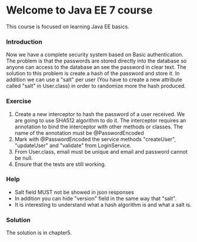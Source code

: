 # Welcome to Java EE 7 course

This course is focused on learning Java EE basics.

### Introduction

Now we have a complete security system based on Basic authentication. The problem is that the passwords are stored directly into the database so anyone can access to the database an see the password in clear text. The solution to this problem is create a hash of the password and store it. In addition we can use a "salt" per user (You have to create a new attribute called "salt" in User.class) in order to randomize more the hash produced.

### Exercise

1. Create a new interceptor to hash the password of a user received. We are going to use SHA512 algorithm to do it. The interceptor requires an annotation to bind the interceptor with other methods or classes. The name of the annotation must be @PasswordEncoded
2. Mark with @PasswordEncoded the service methods "createUser", "updateUser" and "validate" from LoginService.
3. From User.class, email must be unique and email and password cannot be null.
4. Ensure that the tests are still working.

### Help

* Salt field MUST not be showed in json responses
* In addition you can hide "version" field in the same way that "salt".
* It is interesting to understand what a hash algorithm is and what a salt is.

### Solution

The solution is in chapter5.
